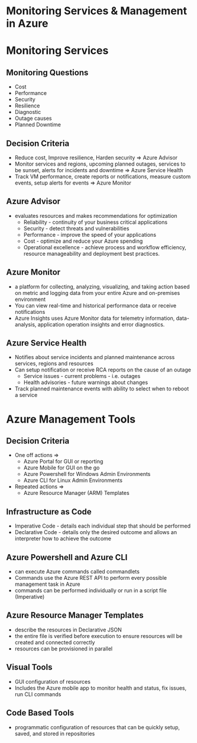 # Monitoring Services & Management in Azure

# Monitoring Services

## Monitoring Questions
- Cost
- Performance
- Security
- Resilience 
- Diagnostic
- Outage causes
- Planned Downtime

## Decision Criteria
- Reduce cost, Improve resilience, Harden security => Azure Advisor
- Monitor services and regions, upcoming planned outages, services to be sunset, alerts for incidents and downtime => Azure Service Health
- Track VM performance, create reports or notifications, measure custom events, setup alerts for events => Azure Monitor

## Azure Advisor
- evaluates resources and makes recommendations for optimization
    - Reliability - continuity of your business critical applications
    - Security - detect threats and vulnerabilities 
    - Performance - improve the speed of your applications
    - Cost - optimize and reduce your Azure spending
    - Operational excellence - achieve process and workflow efficiency, resource manageability and deployment best practices.

## Azure Monitor
- a platform for collecting, analyzing, visualizing, and taking action based on metric and logging data from your entire Azure and on-premises environment
- You can view real-time and historical performance data or receive notifications
- Azure Insights uses Azure Monitor data for telemetry information, data-analysis, application operation insights and error diagnostics.


## Azure Service Health
- Notifies about service incidents and planned maintenance across services, regions and resources
- Can setup notification or receive RCA reports on the cause of an outage
    - Service issues - current problems - i.e. outages
    - Health advisories - future warnings about changes
- Track planned maintenance events with ability to select when to reboot a service

# Azure Management Tools

## Decision Criteria
- One off actions =>
    - Azure Portal for GUI or reporting
    - Azure Mobile for GUI on the go
    - Azure Powershell for Windows Admin Environments
    - Azure CLI for Linux Admin Environments
- Repeated actions =>
    - Azure Resource Manager (ARM) Templates

## Infrastructure as Code
- Imperative Code - details each individual step that should be performed
- Declarative Code - details only the desired outcome and allows an interpreter how to achieve the outcome

## Azure Powershell and Azure CLI
- can execute Azure commands called commandlets
- Commands use the Azure REST API to perform every possible management task in Azure
- commands can be performed individually or run in a script file (Imperative)

## Azure Resource Manager Templates 
- describe the resources in Declarative JSON 
- the entire file is verified before execution to ensure resources will be created and connected correctly
- resources can be provisioned in parallel

## Visual Tools
- GUI configuration of resources
- Includes the Azure mobile app to monitor health and status, fix issues, run CLI commands

## Code Based Tools
- programmatic configuration of resources that can be quickly setup, saved, and stored in repositories
